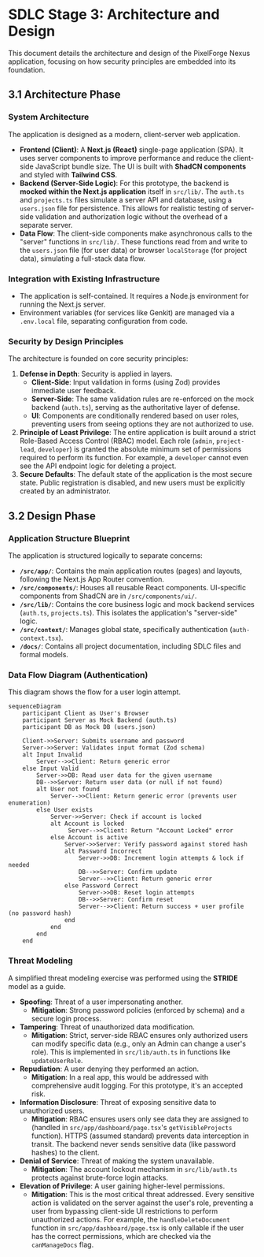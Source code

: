 # SDLC Stage 3: Architecture and Design

This document details the architecture and design of the PixelForge Nexus application, focusing on how security principles are embedded into its foundation.

## 3.1 Architecture Phase

### System Architecture
The application is designed as a modern, client-server web application.

- **Frontend (Client)**: A **Next.js (React)** single-page application (SPA). It uses server components to improve performance and reduce the client-side JavaScript bundle size. The UI is built with **ShadCN components** and styled with **Tailwind CSS**.
- **Backend (Server-Side Logic)**: For this prototype, the backend is **mocked within the Next.js application** itself in `src/lib/`. The `auth.ts` and `projects.ts` files simulate a server API and database, using a `users.json` file for persistence. This allows for realistic testing of server-side validation and authorization logic without the overhead of a separate server.
- **Data Flow**: The client-side components make asynchronous calls to the "server" functions in `src/lib/`. These functions read from and write to the `users.json` file (for user data) or browser `localStorage` (for project data), simulating a full-stack data flow.

### Integration with Existing Infrastructure
- The application is self-contained. It requires a Node.js environment for running the Next.js server.
- Environment variables (for services like Genkit) are managed via a `.env.local` file, separating configuration from code.

### Security by Design Principles
The architecture is founded on core security principles:

1.  **Defense in Depth**: Security is applied in layers.
    - **Client-Side**: Input validation in forms (using Zod) provides immediate user feedback.
    - **Server-Side**: The same validation rules are re-enforced on the mock backend (`auth.ts`), serving as the authoritative layer of defense.
    - **UI**: Components are conditionally rendered based on user roles, preventing users from seeing options they are not authorized to use.
2.  **Principle of Least Privilege**: The entire application is built around a strict Role-Based Access Control (RBAC) model. Each role (`admin`, `project-lead`, `developer`) is granted the absolute minimum set of permissions required to perform its function. For example, a `developer` cannot even see the API endpoint logic for deleting a project.
3.  **Secure Defaults**: The default state of the application is the most secure state. Public registration is disabled, and new users must be explicitly created by an administrator.

## 3.2 Design Phase

### Application Structure Blueprint
The application is structured logically to separate concerns:

- **`/src/app/`**: Contains the main application routes (pages) and layouts, following the Next.js App Router convention.
- **`/src/components/`**: Houses all reusable React components. UI-specific components from ShadCN are in `/src/components/ui/`.
- **`/src/lib/`**: Contains the core business logic and mock backend services (`auth.ts`, `projects.ts`). This isolates the application's "server-side" logic.
- **`/src/context/`**: Manages global state, specifically authentication (`auth-context.tsx`).
- **`/docs/`**: Contains all project documentation, including SDLC files and formal models.

### Data Flow Diagram (Authentication)
This diagram shows the flow for a user login attempt.

```mermaid
sequenceDiagram
    participant Client as User's Browser
    participant Server as Mock Backend (auth.ts)
    participant DB as Mock DB (users.json)

    Client->>Server: Submits username and password
    Server->>Server: Validates input format (Zod schema)
    alt Input Invalid
        Server-->>Client: Return generic error
    else Input Valid
        Server->>DB: Read user data for the given username
        DB-->>Server: Return user data (or null if not found)
        alt User not found
            Server-->>Client: Return generic error (prevents user enumeration)
        else User exists
            Server->>Server: Check if account is locked
            alt Account is locked
                 Server-->>Client: Return "Account Locked" error
            else Account is active
                Server->>Server: Verify password against stored hash
                alt Password Incorrect
                    Server->>DB: Increment login attempts & lock if needed
                    DB-->>Server: Confirm update
                    Server-->>Client: Return generic error
                else Password Correct
                    Server->>DB: Reset login attempts
                    DB-->>Server: Confirm reset
                    Server-->>Client: Return success + user profile (no password hash)
                end
            end
        end
    end
```

### Threat Modeling
A simplified threat modeling exercise was performed using the **STRIDE** model as a guide.

- **Spoofing**: Threat of a user impersonating another.
  - **Mitigation**: Strong password policies (enforced by schema) and a secure login process.
- **Tampering**: Threat of unauthorized data modification.
  - **Mitigation**: Strict, server-side RBAC ensures only authorized users can modify specific data (e.g., only an Admin can change a user's role). This is implemented in `src/lib/auth.ts` in functions like `updateUserRole`.
- **Repudiation**: A user denying they performed an action.
  - **Mitigation**: In a real app, this would be addressed with comprehensive audit logging. For this prototype, it's an accepted risk.
- **Information Disclosure**: Threat of exposing sensitive data to unauthorized users.
  - **Mitigation**: RBAC ensures users only see data they are assigned to (handled in `src/app/dashboard/page.tsx`'s `getVisibleProjects` function). HTTPS (assumed standard) prevents data interception in transit. The backend never sends sensitive data (like password hashes) to the client.
- **Denial of Service**: Threat of making the system unavailable.
  - **Mitigation**: The account lockout mechanism in `src/lib/auth.ts` protects against brute-force login attacks.
- **Elevation of Privilege**: A user gaining higher-level permissions.
  - **Mitigation**: This is the most critical threat addressed. Every sensitive action is validated on the server against the user's role, preventing a user from bypassing client-side UI restrictions to perform unauthorized actions. For example, the `handleDeleteDocument` function in `src/app/dashboard/page.tsx` is only callable if the user has the correct permissions, which are checked via the `canManageDocs` flag.
